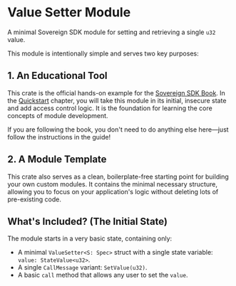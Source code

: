 # Value Setter Module

A minimal Sovereign SDK module for setting and retrieving a single `u32` value.

This module is intentionally simple and serves two key purposes:

## 1. An Educational Tool

This crate is the official hands-on example for the [Sovereign SDK Book](fix-link-to-book). In the [Quickstart](fix-link-to-quickstart) chapter, you will take this module in its initial, insecure state and add access control logic. It is the foundation for learning the core concepts of module development.

If you are following the book, you don't need to do anything else here—just follow the instructions in the guide!

## 2. A Module Template

This crate also serves as a clean, boilerplate-free starting point for building your own custom modules. It contains the minimal necessary structure, allowing you to focus on your application's logic without deleting lots of pre-existing code.

## What's Included? (The Initial State)

The module starts in a very basic state, containing only:

*   A minimal `ValueSetter<S: Spec>` struct with a single state variable: `value: StateValue<u32>`.
*   A single `CallMessage` variant: `SetValue(u32)`.
*   A basic `call` method that allows any user to set the `value`.